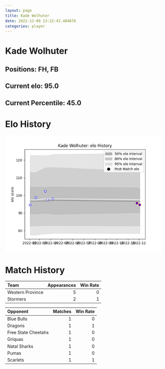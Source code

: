 ```yaml
---  
layout: page  
title: Kade Wolhuter  
date: 2022-12-09 13:22:43.404876  
categories: player  
---
```

# Kade Wolhuter

## Positions: FH, FB

## Current elo: 95.0

## Current Percentile: 45.0

# Elo History


![elo history](history_KadeWolhuter.png)
# Match History


| Team             |   Appearances |   Win Rate |
|:-----------------|--------------:|-----------:|
| Western Province |             5 |          0 |
| Stormers         |             2 |          1 |

| Opponent            |   Matches |   Win Rate |
|:--------------------|----------:|-----------:|
| Blue Bulls          |         1 |          0 |
| Dragons             |         1 |          1 |
| Free State Cheetahs |         1 |          0 |
| Griquas             |         1 |          0 |
| Natal Sharks        |         1 |          0 |
| Pumas               |         1 |          0 |
| Scarlets            |         1 |          1 |